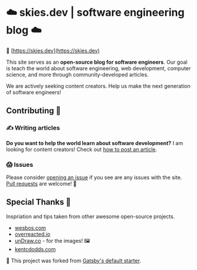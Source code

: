 # ☁️ skies.dev | software engineering blog ☁️

🔗 [https://skies.dev](https://skies.dev)

This site serves as an **open-source blog for software engineers**. Our goal is
teach the world about software engineering, web development, computer science,
and more through community-developed articles.

We are actively seeking content creators. Help us make the next generation of
software engineers!

## Contributing 🤝

### ✍️ Writing articles

**Do you want to help the world learn about software development?** I am looking
for content creators! Check out [how to post an article](src/content/README.md).

### 😱 Issues

Please consider [opening an issue](https://github.com/swkeever/skies.dev/issues)
if you see are any issues with the site.
[Pull requests](https://github.com/swkeever/skies.dev/pulls) are welcome! 🙏

## Special Thanks 👏

Inspriation and tips taken from other awesome open-source projects.

- [wesbos.com](https://github.com/wesbos)
- [overreacted.io](https://github.com/gaearon/overreacted.io)
- [unDraw.co](https://undraw.co/) - for the images! 🖼
- [kentcdodds.com](https://github.com/kentcdodds/kentcdodds.com)

🍴 This project was forked from
[Gatsby's default starter](https://github.com/gatsbyjs/gatsby-starter-default).
